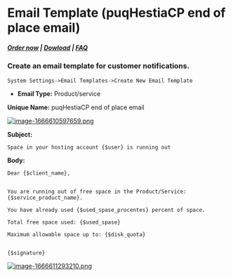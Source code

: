 # Email Template (puqHestiaCP end of place email)

#####  [Order now](https://panel.puqcloud.com/index.php?rp=/store/whmcs-module-hestiacp) | [Dowload](https://download.puqcloud.com/WHMCS/servers/PUQ_WHMCS-HestiaCP/) | [FAQ](https://faq.puqcloud.com/)

### Create an email template for customer notifications.

```
System Settings->Email Templates->Create New Email Template
```

- **Email Type:** Product/service

**Unique Name:** puqHestiaCP end of place email

[![image-1666610597659.png](https://doc.puq.info/uploads/images/gallery/2022-10/scaled-1680-/image-1666610597659.png)](https://doc.puq.info/uploads/images/gallery/2022-10/image-1666610597659.png) 

**Subject:**

```
Space in your hosting account {$user} is running out
```

**Body:**

```
Dear {$client_name},


You are running out of free space in the Product/Service: {$service_product_name}.

You have already used {$used_spase_procentes} percent of space.

Total free space used: {$used_spase}

Maximum allowable space up to: {$disk_quota}


{$signature}
```

[![image-1666611293210.png](https://doc.puq.info/uploads/images/gallery/2022-10/scaled-1680-/image-1666611293210.png)](https://doc.puq.info/uploads/images/gallery/2022-10/image-1666611293210.png)
